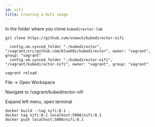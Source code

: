 ```yaml
---
id: nifi 
title: Creating a NiFi image
---
```


In the folder where you clone `kubedirector-lab`

```
git clone https://github.com/snowch/kubedirector-nifi
```


```
  config.vm.synced_folder "./kubedirector", "/vagrant/src/github.com/bluek8s/kubedirector", owner: "vagrant", group: "vagrant"
  config.vm.synced_folder "./kubedirector-nifi", "/vagrant/kubedirector-nifi", owner: "vagrant", group: "vagrant"
```

```
vagrant reload
```


File -> Open Workspace 

Navigate to /vagrant/kubedirector-nifi

Expand left menu, open terminal


```
docker build --tag nifi:0.1 .
docker tag nifi:0.1 localhost:5000/nifi:0.1
docker push localhost:5000/nifi:0.1
```
